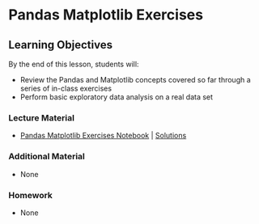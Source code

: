 # Pandas Matplotlib Exercises

## Learning Objectives
By the end of this lesson, students will:
- Review the Pandas and Matplotlib concepts covered so far through a series of in-class exercises
- Perform basic exploratory data analysis on a real data set  

### Lecture Material
- [Pandas Matplotlib Exercises Notebook](pandas_matplotlib_exercises.ipynb) | [Solutions](pandas_matplotlib_exercises%20(solutions).ipynb) 
 

### Additional Material
- None

### Homework
- None